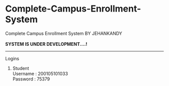 # Complete-Campus-Enrollment-System
Complete Campus Enrollment System BY JEHANKANDY
<br><br>
<b>SYSTEM IS UNDER DEVELOPMENT....!</b>
<br>


*****************


Logins<br>
1. Student 
 <br>Username : 200105101033
 <br>Password : 75379
